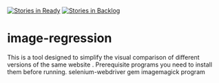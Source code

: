 [![Stories in Ready](https://badge.waffle.io/codesterkemp/image-regression.svg?label=ready&title=Ready)](http://waffle.io/codesterkemp/image-regression)
[![Stories in Backlog](https://badge.waffle.io/codesterkemp/image-regression.svg?label=ready&title=Backlog)](http://waffle.io/codesterkemp/image-regression)
# image-regression
This is a tool designed to simplify the visual comparison of different versions of the same website .
Prerequisite programs you need to install them before running.
selenium-webdriver gem
imagemagick program

